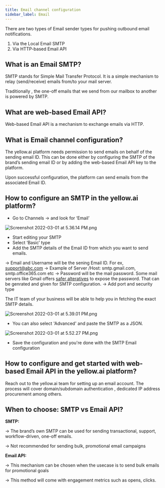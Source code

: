 ```yaml
---
title: Email channel configuration
sidebar_label: Email
---
```


There are two types of Email sender types for pushing outbound email notifications.

1. Via the Local Email SMTP
2. Via HTTP-based Email API

## What is an Email SMTP?

SMTP stands for Simple Mail Transfer Protocol. It is a simple mechanism to relay (send/receive) emails from/to your mail server.

Traditionally , the one-off emails that we send from our mailbox to another is powered by SMTP.

## What are web-based Email API?

Web-based Email API is a mechanism to exchange emails via HTTP.

## What is Email channel configuration?

The yellow.ai platform needs permission to send emails on behalf of the sending email ID. This can be done either by configuring the SMTP of the brand’s sending email ID or by adding the web-based Email API key to the platform.

Upon successful configuration, the platform can send emails from the associated Email ID.

## How to configure an SMTP in the yellow.ai platform?

- Go to Channels → and look for ‘Email’

![Screenshot 2022-03-01 at 5.36.14 PM.png](https://res.craft.do/user/full/a59774be-e9f6-fe9e-e9df-69fe0168e698/doc/81C11B9E-EA67-4CE1-8B45-B1E37ACC722C/344F2251-7419-4B68-91C2-729A05AF4B0F_2/Screenshot%202022-03-01%20at%205.36.14%20PM.png)

- Start editing your SMTP
- Select ‘Basic’ type
- Add the SMTP details of the Email ID from which you want to send emails.

→ Email and Username will be the sening Email ID. For ex, support@abc.com
→ Example of Server /Host: smtp.gmail.com, smtp.office365.com etc
→ Password will be the mail password. Some mail servers like Gmail offers [safer alteratives](https://support.google.com/mail/answer/185833?hl=en) to expose the password. That can be genrated and given for SMTP configuration.
→ Add port and security type

The IT team of your business will be able to help you in fetching the exact SMTP details.

![Screenshot 2022-03-01 at 5.39.01 PM.png](https://res.craft.do/user/full/a59774be-e9f6-fe9e-e9df-69fe0168e698/doc/81C11B9E-EA67-4CE1-8B45-B1E37ACC722C/CD9AE7A3-08DF-461F-92BA-BA8E1DAD090A_2/Screenshot%202022-03-01%20at%205.39.01%20PM.png)

- You can also select 'Advanced' and paste the SMTP as a JSON.

![Screenshot 2022-03-01 at 5.52.27 PM.png](https://res.craft.do/user/full/a59774be-e9f6-fe9e-e9df-69fe0168e698/doc/81C11B9E-EA67-4CE1-8B45-B1E37ACC722C/85706BF6-9D22-4E63-BB95-339CA56FF330_2/Screenshot%202022-03-01%20at%205.52.27%20PM.png)

- Save the configuration and you're done with the SMTP Email configuration

## How to configure and get started with web-based Email API in the yellow.ai platform?

Reach out to the yellow.ai team for setting up an email account. The process will cover domain/subdomain authentication , dedicated IP address procurement among others.

## When to choose: SMTP vs Email API?

**SMTP:**

→ The brand’s own SMTP can be used for sending transactional, support, workflow-driven, one-off emails.

→ Not recommended for sending bulk, promotional email campaigns

**Email API:**

→ This mechanism can be chosen when the usecase is to send bulk emails for promotional goals

→ This method will come with engagement metrics such as opens, clicks.
